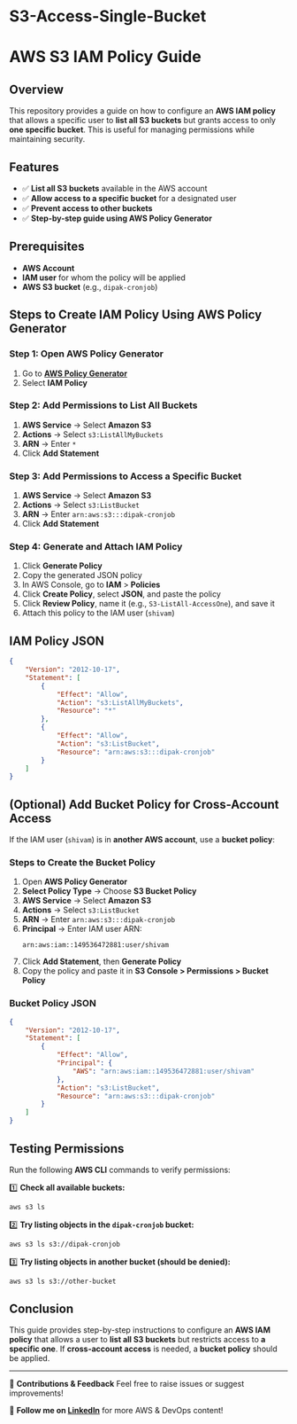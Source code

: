 # S3-Access-Single-Bucket

# **AWS S3 IAM Policy Guide**

## **Overview**
This repository provides a guide on how to configure an **AWS IAM policy** that allows a specific user to **list all S3 buckets** but grants access to only **one specific bucket**. This is useful for managing permissions while maintaining security.

## **Features**
- ✅ **List all S3 buckets** available in the AWS account
- ✅ **Allow access to a specific bucket** for a designated user
- ✅ **Prevent access to other buckets**
- ✅ **Step-by-step guide using AWS Policy Generator**

## **Prerequisites**
- **AWS Account**
- **IAM user** for whom the policy will be applied
- **AWS S3 bucket** (e.g., `dipak-cronjob`)

## **Steps to Create IAM Policy Using AWS Policy Generator**

### **Step 1: Open AWS Policy Generator**
1. Go to **[AWS Policy Generator](https://awspolicygen.s3.amazonaws.com/policygen.html)**
2. Select **IAM Policy**

### **Step 2: Add Permissions to List All Buckets**
1. **AWS Service** → Select **Amazon S3**
2. **Actions** → Select `s3:ListAllMyBuckets`
3. **ARN** → Enter `*`
4. Click **Add Statement**

### **Step 3: Add Permissions to Access a Specific Bucket**
1. **AWS Service** → Select **Amazon S3**
2. **Actions** → Select `s3:ListBucket`
3. **ARN** → Enter `arn:aws:s3:::dipak-cronjob`
4. Click **Add Statement**

### **Step 4: Generate and Attach IAM Policy**
1. Click **Generate Policy**
2. Copy the generated JSON policy
3. In AWS Console, go to **IAM** > **Policies**
4. Click **Create Policy**, select **JSON**, and paste the policy
5. Click **Review Policy**, name it (e.g., `S3-ListAll-AccessOne`), and save it
6. Attach this policy to the IAM user (`shivam`)

## **IAM Policy JSON**
```json
{
    "Version": "2012-10-17",
    "Statement": [
        {
            "Effect": "Allow",
            "Action": "s3:ListAllMyBuckets",
            "Resource": "*"
        },
        {
            "Effect": "Allow",
            "Action": "s3:ListBucket",
            "Resource": "arn:aws:s3:::dipak-cronjob"
        }
    ]
}
```

## **(Optional) Add Bucket Policy for Cross-Account Access**
If the IAM user (`shivam`) is in **another AWS account**, use a **bucket policy**:

### **Steps to Create the Bucket Policy**
1. Open **AWS Policy Generator**
2. **Select Policy Type** → Choose **S3 Bucket Policy**
3. **AWS Service** → Select **Amazon S3**
4. **Actions** → Select `s3:ListBucket`
5. **ARN** → Enter `arn:aws:s3:::dipak-cronjob`
6. **Principal** → Enter IAM user ARN:
   ```
   arn:aws:iam::149536472881:user/shivam
   ```
7. Click **Add Statement**, then **Generate Policy**
8. Copy the policy and paste it in **S3 Console > Permissions > Bucket Policy**

### **Bucket Policy JSON**
```json
{
    "Version": "2012-10-17",
    "Statement": [
        {
            "Effect": "Allow",
            "Principal": {
                "AWS": "arn:aws:iam::149536472881:user/shivam"
            },
            "Action": "s3:ListBucket",
            "Resource": "arn:aws:s3:::dipak-cronjob"
        }
    ]
}
```

## **Testing Permissions**
Run the following **AWS CLI** commands to verify permissions:

1️⃣ **Check all available buckets:**
```sh
aws s3 ls
```

2️⃣ **Try listing objects in the `dipak-cronjob` bucket:**
```sh
aws s3 ls s3://dipak-cronjob
```

3️⃣ **Try listing objects in another bucket (should be denied):**
```sh
aws s3 ls s3://other-bucket
```

## **Conclusion**
This guide provides step-by-step instructions to configure an **AWS IAM policy** that allows a user to **list all S3 buckets** but restricts access to **a specific one**. If **cross-account access** is needed, a **bucket policy** should be applied.

---

🚀 **Contributions & Feedback**
Feel free to raise issues or suggest improvements!

🔗 **Follow me on [LinkedIn](https://www.linkedin.com/)** for more AWS & DevOps content!

